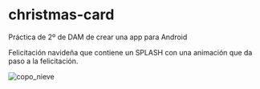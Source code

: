 # christmas-card

Práctica de 2º de DAM de crear una app para Android

Felicitación navideña que contiene un SPLASH con una animación 
que da paso a la felicitación.

![copo_nieve](https://user-images.githubusercontent.com/98821740/210356988-3e660c7b-5ed4-489f-a9d8-a72735119f2f.png)
